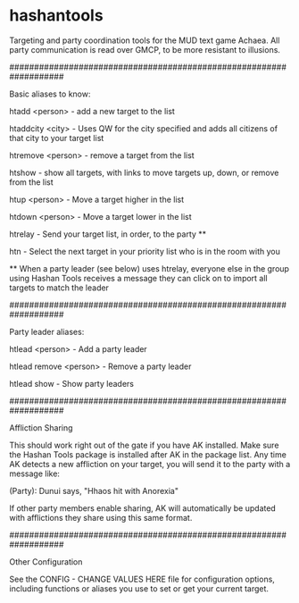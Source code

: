 # hashantools
Targeting and party coordination tools for the MUD text game Achaea. All party communication is read over GMCP, to be more resistant to illusions.

###################################################################

Basic aliases to know:

htadd \<person\> - add a new target to the list

htaddcity \<city\> - Uses QW for the city specified and adds all citizens of that city to your target list

htremove \<person\> - remove a target from the list

htshow - show all targets, with links to move targets up, down, or remove from the list

htup \<person\> - Move a target higher in the list

htdown \<person\> - Move a target lower in the list

htrelay - Send your target list, in order, to the party **

htn - Select the next target in your priority list who is in the room with you
  
  
** When a party leader (see below) uses htrelay, everyone else in the group using Hashan Tools receives a message they can click on to import all targets to match the leader
  
###################################################################

Party leader aliases:
  
htlead \<person\> - Add a party leader

htlead remove \<person\> - Remove a party leader

htlead show - Show party leaders
  
###################################################################
  
Affliction Sharing

This should work right out of the gate if you have AK installed. Make sure the Hashan Tools package is installed after AK in the package list. Any time AK detects a new affliction on your target, you will send it to the party with a message like:

(Party): Dunui says, "Hhaos hit with Anorexia"
  
If other party members enable sharing, AK will automatically be updated with afflictions they share using this same format.
  
###################################################################
  
Other Configuration

See the CONFIG - CHANGE VALUES HERE file for configuration options, including functions or aliases you use to set or get your current target.
